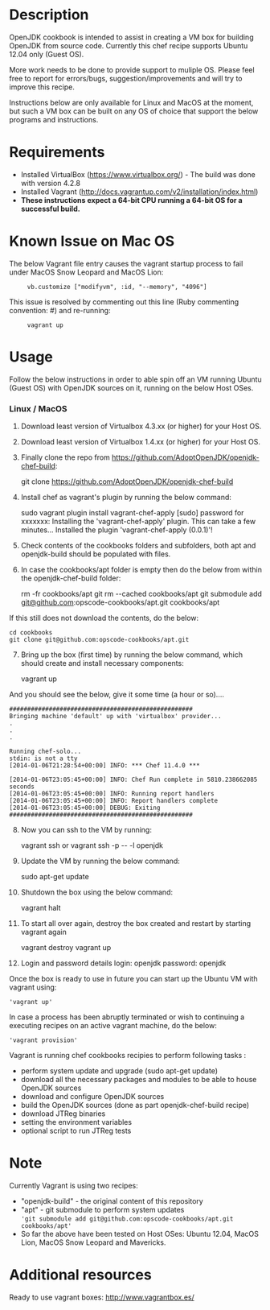 Description
===========
OpenJDK cookbook is intended to assist in creating a VM box for building OpenJDK from source code. Currently this chef recipe supports Ubuntu 12.04 only (Guest OS).

More work needs to be done to provide support to muliple OS. Please feel free to report for errors/bugs, suggestion/improvements and will try to improve this recipe.

Instructions below are only available for Linux and MacOS at the moment, but such a VM box can be built on any OS of choice that support the below programs and instructions.


Requirements
============
- Installed VirtualBox (https://www.virtualbox.org/) - The build was done with version 4.2.8 
- Installed Vagrant (http://docs.vagrantup.com/v2/installation/index.html)
- <b>These instructions expect a 64-bit CPU running a 64-bit OS for a successful build.</b>


Known Issue on Mac OS
=====================
The below Vagrant file entry causes the vagrant startup process to fail under MacOS Snow Leopard and MacOS Lion:

         vb.customize ["modifyvm", :id, "--memory", "4096"]
         
This issue is resolved by commenting out this line (Ruby commenting convention: #) and re-running:

         vagrant up


Usage
=====

Follow the below instructions in order to able spin off an VM running Ubuntu (Guest OS) with OpenJDK sources on it, running on the below Host OSes.

### Linux / MacOS

 1) Download least version of Virtualbox 4.3.xx (or higher) for your Host OS.

 2) Download least version of Virtualbox 1.4.xx (or higher) for your Host OS.

 3) Finally clone the repo from https://github.com/AdoptOpenJDK/openjdk-chef-build:

    git clone https://github.com/AdoptOpenJDK/openjdk-chef-build

 4) Install chef as vagrant's plugin by running the below command:

    sudo vagrant plugin install vagrant-chef-apply
    [sudo] password for xxxxxxx: 
    Installing the 'vagrant-chef-apply' plugin. This can take a few minutes...
    Installed the plugin 'vagrant-chef-apply (0.0.1)'!

 5) Check contents of the cookbooks folders and subfolders, both apt and openjdk-build should be populated with files.

 6) In case the cookbooks/apt folder is empty then do the below from within the openjdk-chef-build folder:

    rm -fr cookbooks/apt
    git rm --cached cookbooks/apt
    git submodule add git@github.com:opscode-cookbooks/apt.git cookbooks/apt
    
 If this still does not download the contents, do the below:
 
    cd cookbooks
    git clone git@github.com:opscode-cookbooks/apt.git
    

 7) Bring up the box (first time) by running the below command, which should create and install necessary components:
    
    vagrant up	
    
   And you should see the below, give it some time (a hour or so)....
   
    ###################################################
    Bringing machine 'default' up with 'virtualbox' provider...
    .
    .
    .

    Running chef-solo...
    stdin: is not a tty
    [2014-01-06T21:28:54+00:00] INFO: *** Chef 11.4.0 ***

    [2014-01-06T23:05:45+00:00] INFO: Chef Run complete in 5810.238662085 seconds
    [2014-01-06T23:05:45+00:00] INFO: Running report handlers
    [2014-01-06T23:05:45+00:00] INFO: Report handlers complete
    [2014-01-06T23:05:45+00:00] DEBUG: Exiting
    ###################################################

 8) Now you can ssh to the VM by running:

    vagrant ssh
    or
    vagrant ssh -p -- -l openjdk

 9) Update the VM by running the below command:

    sudo apt-get update

10) Shutdown the box using the below command:

    vagrant halt

11) To start all over again, destroy the box created and restart by starting vagrant again

    vagrant destroy
    vagrant up

12) Login and password details
login: openjdk
password: openjdk


Once the box is ready to use in future you can start up the Ubuntu VM with vagrant using:

``'vagrant up'``

In case a process has been abruptly terminated or wish to continuing a executing recipes on an active vagrant machine, do the below:

``'vagrant provision'``


Vagrant is running chef cookbooks recipies to perform following tasks : 

- perform system update and upgrade (sudo apt-get update)
- download all the necessary packages and modules to be able to house OpenJDK sources 
- download and configure OpenJDK sources
- build the OpenJDK sources (done as part openjdk-chef-build recipe)
- download JTReg binaries
- setting the environment variables
- optional script to run JTReg tests 

Note
====
Currently Vagrant is using two recipes: 
- "openjdk-build" - the original content of this repository
- "apt" - git submodule to perform system updates    
``'git submodule add git@github.com:opscode-cookbooks/apt.git cookbooks/apt'``
- So far the above have been tested on Host OSes: Ubuntu 12.04, MacOS Lion, MacOS Snow Leopard and Mavericks.


Additional resources
====================
Ready to use vagrant boxes: http://www.vagrantbox.es/
